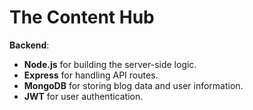 # The Content Hub

**Backend**:
  - **Node.js** for building the server-side logic.
  - **Express** for handling API routes.
  - **MongoDB** for storing blog data and user information.
  - **JWT** for user authentication.